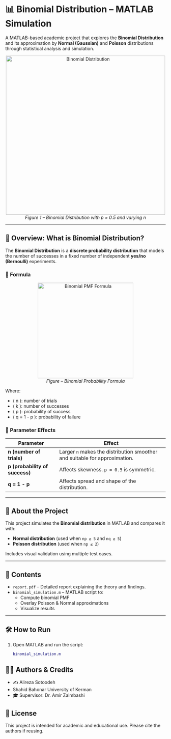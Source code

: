# 📊 Binomial Distribution – MATLAB Simulation

A MATLAB-based academic project that explores the **Binomial Distribution** and its approximation by **Normal (Gaussian)** and **Poisson** distributions through statistical analysis and simulation.
<p align="center">
  <img src="https://upload.wikimedia.org/wikipedia/commons/thumb/b/b7/Binomial_Distribution.svg/960px-Binomial_Distribution.svg.png" alt="Binomial Distribution" width="500"/>
  <br/>
  <em>Figure 1 – Binomial Distribution with p = 0.5 and varying n</em>
</p>


---

## 📘 Overview: What is Binomial Distribution?

The **Binomial Distribution** is a **discrete probability distribution** that models the number of successes in a fixed number of independent **yes/no (Bernoulli)** experiments.

### 🔢 Formula

<p align="center">
  <img src="https://wikimedia.org/api/rest_v1/media/math/render/svg/9ad3f324ca5778bd1cae96fed07ce09063a71a1b" alt="Binomial PMF Formula" width="300"/>
  <br/>
  <em>Figure – Binomial Probability Formula</em>
</p>


Where:
- \( n \): number of trials
- \( k \): number of successes
- \( p \): probability of success
- \( q = 1 - p \): probability of failure

### 🔄 Parameter Effects

| Parameter | Effect |
|----------|--------|
| **n (number of trials)** | Larger `n` makes the distribution smoother and suitable for approximation. |
| **p (probability of success)** | Affects skewness. `p = 0.5` is symmetric. |
| **q = 1 - p** | Affects spread and shape of the distribution. |

---

## 🧠 About the Project

This project simulates the **Binomial distribution** in MATLAB and compares it with:

- **Normal distribution** (used when `np ≥ 5` and `nq ≥ 5`)
- **Poisson distribution** (used when `np ≤ 2`)

Includes visual validation using multiple test cases.

---

## 📄 Contents

- `report.pdf` – Detailed report explaining the theory and findings.
- `binomial_simulation.m` – MATLAB script to:
  - Compute binomial PMF
  - Overlay Poisson & Normal approximations
  - Visualize results



---

## 🛠️ How to Run

1. Open MATLAB and run the script:
   ```matlab
   binomial_simulation.m

## 🧑‍🏫 Authors & Credits
- ✍️ Alireza Sotoodeh
- Shahid Bahonar University of Kerman
- 🎓 Supervisor: Dr. Amir Zaimbashi

## 📜 License
This project is intended for academic and educational use. Please cite the authors if reusing.
